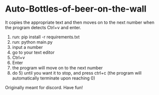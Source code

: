 # Auto-Bottles-of-beer-on-the-wall
It copies the appropriate text and then moves on to the next number when the program detects Ctrl+v and enter.

1) run: pip install -r requirements.txt
2) run: python main.py
3) input a number
4) go to your text editor
5) Ctrl+v
6) Enter
7) the program will move on to the next number
8) do 5) until you want it to stop, and press ctrl+c (the program will automatically terminate upon reaching 0)

Originally meant for discord. Have fun!
